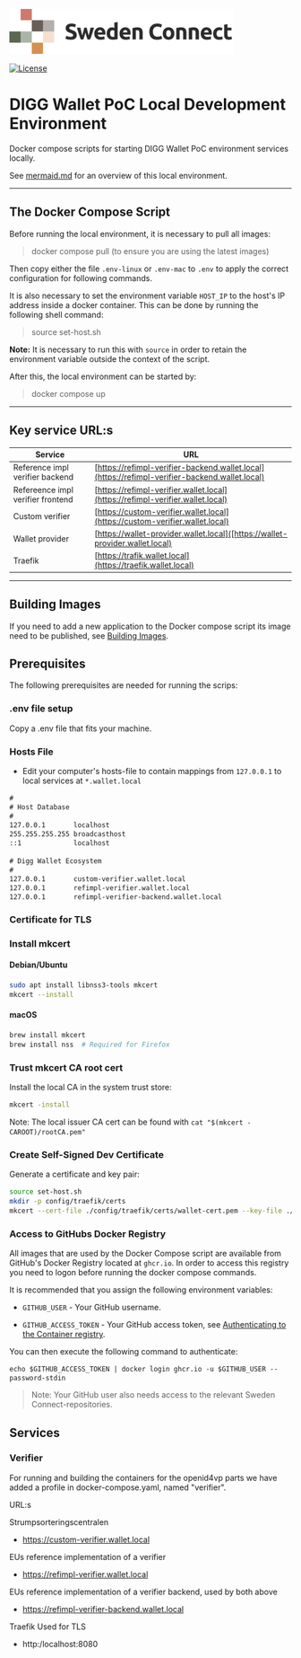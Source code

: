 ![Logo](https://raw.githubusercontent.com/swedenconnect/technical-framework/master/img/sweden-connect.png)

[![License](https://img.shields.io/badge/License-Apache%202.0-blue.svg)](https://opensource.org/licenses/Apache-2.0)

# DIGG Wallet PoC Local Development Environment

Docker compose scripts for starting DIGG Wallet PoC environment services locally.

See [mermaid.md](./mermaid.md) for an overview of this local environment.

---

## The Docker Compose Script

Before running the local environment, it is necessary to pull all images:

> docker compose pull (to ensure you are using the latest images)

Then copy either the file `.env-linux` or `.env-mac` to `.env` to apply the correct configuration for following commands.

It is also necessary to set the environment variable `HOST_IP` to the host's IP address inside a docker container.
This can be done by running the following shell command:

> source set-host.sh

**Note:** It is necessary to run this with `source` in order to retain the environment variable outside the context of the script.

After this, the local environment can be started by:

> docker compose up

---

## Key service URL:s

Service | URL
---|---
Reference impl verifier backend | [https://refimpl-verifier-backend.wallet.local](https://refimpl-verifier-backend.wallet.local)
Refereence impl verifier frontend| [https://refimpl-verifier.wallet.local](https://refimpl-verifier.wallet.local)
Custom verifier | [https://custom-verifier.wallet.local](https://custom-verifier.wallet.local)
Wallet provider | [https://wallet-provider.wallet.local]([https://wallet-provider.wallet.local)
Traefik |[https://trafik.wallet.local](https://traefik.wallet.local)
---

## Building Images

If you need to add a new application to the Docker compose script its image need to be published, see
[Building Images](building-images.md).

## Prerequisites

The following prerequisites are needed for running the scrips:

### .env file setup

Copy a .env file that fits your machine.

### Hosts File

- Edit your computer's hosts-file to contain mappings from `127.0.0.1`
  to local services at `*.wallet.local`

```
#
# Host Database
#
127.0.0.1       localhost
255.255.255.255 broadcasthost
::1             localhost

# Digg Wallet Ecosystem
#
127.0.0.1       custom-verifier.wallet.local
127.0.0.1       refimpl-verifier.wallet.local
127.0.0.1       refimpl-verifier-backend.wallet.local
```
### Certificate for TLS

### Install mkcert

#### Debian/Ubuntu

```sh
sudo apt install libnss3-tools mkcert
mkcert --install
```

#### macOS

```sh
brew install mkcert
brew install nss  # Required for Firefox
```

### Trust mkcert CA root cert

Install the local CA in the system trust store:

```sh
mkcert -install
```

Note: The local issuer CA cert can be found with `cat "$(mkcert -CAROOT)/rootCA.pem"`

### Create Self-Signed Dev Certificate

Generate a certificate and key pair:

```sh
source set-host.sh
mkdir -p config/traefik/certs
mkcert --cert-file ./config/traefik/certs/wallet-cert.pem --key-file ./config/traefik/certs/wallet-key.pem "*.wallet.local" localhost 127.0.0.1 ::1
```


### Access to GitHubs Docker Registry

All images that are used by the Docker Compose script are available from GitHub's Docker Registry
located at `ghcr.io`. In order to access this registry you need to logon before running the
docker compose commands.

It is recommended that you assign the following environment variables:

- `GITHUB_USER` - Your GitHub username.

- `GITHUB_ACCESS_TOKEN` - Your GitHub access token, see [Authenticating to the Container registry](https://docs.github.com/en/packages/working-with-a-github-packages-registry/working-with-the-container-registry#authenticating-to-the-container-registry).

You can then execute the following command to authenticate:

```
echo $GITHUB_ACCESS_TOKEN | docker login ghcr.io -u $GITHUB_USER --password-stdin
```

> Note: Your GitHub user also needs access to the relevant Sweden Connect-repositories.


## Services

### Verifier

For running and building the containers for the openid4vp parts we have added a profile in docker-compose.yaml, named "verifier".

URL:s

Strumpsorteringscentralen
- https://custom-verifier.wallet.local

EUs reference implementation of a verifier
- https://refimpl-verifier.wallet.local

EUs reference implementation of a verifier backend, used by both above
- https://refimpl-verifier-backend.wallet.local

Traefik
Used for TLS
- http:/localhost:8080
